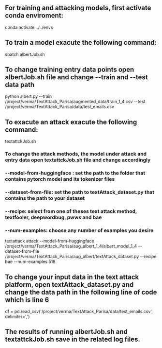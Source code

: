 ## For training and attacking models, first activate conda enviroment:

conda activate ../../envs

## To train a model exacute the following command: 
sbatch albertJob.sh

## To change training entry data points open albertJob.sh file and change --train and --test data path
python albert.py --train /project/verma/TextAttack_Parisa/augmented_data/train_1_4.csv  --test /project/verma/TextAttack_Parisa/data/test_emails.csv

## To exacute an attack exacute the following command:
textattckJob.sh

### To change the attack methods, the model under attack and entry data open textattckJob.sh file and change accordingly
### --model-from-huggingface : set the path to the folder that contains pytorch model and its tokenizer files
### --dataset-from-file: set the path to textAttack_dataset.py that contains the path to your dataset
### --recipe: select from one of theses text attack method, textfooler, deepwordbug, pwws and bae
### --num-examples: choose any number of examples you desire
textattack attack --model-from-huggingface /project/verma/TextAttack_Parisa/aug_albert_1_4/albert_model_1_4 --dataset-from-file /project/verma/TextAttack_Parisa/aug_albert/textAttack_dataset.py --recipe bae --num-examples 518

## To change your input data in the text attack platform, open textAttack_dataset.py and change the data path in the following line of code which is line 6
df = pd.read_csv('/project/verma/TextAttack_Parisa/data/test_emails.csv', delimiter=',')

## The results of running albertJob.sh and textattckJob.sh save in the related log files.